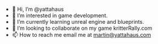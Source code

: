 - 👋 Hi, I’m @yattahaus
- 👀 I’m interested in game development.
- 🌱 I’m currently learning unreal engine and blueprints.
- 💞️ I’m looking to collaborate on my game kritterRally.com
- 📫 How to reach me email me at martin@yattahaus.com

<!---
yattahaus/yattahaus is a ✨ Game Development and Metaverse company. Our Mission: Make Things that are fun to create happiness for all.✨ repository because its `README.md` (this file) appears on your GitHub profile.
You can click the Preview link to take a look at your changes.
--->
